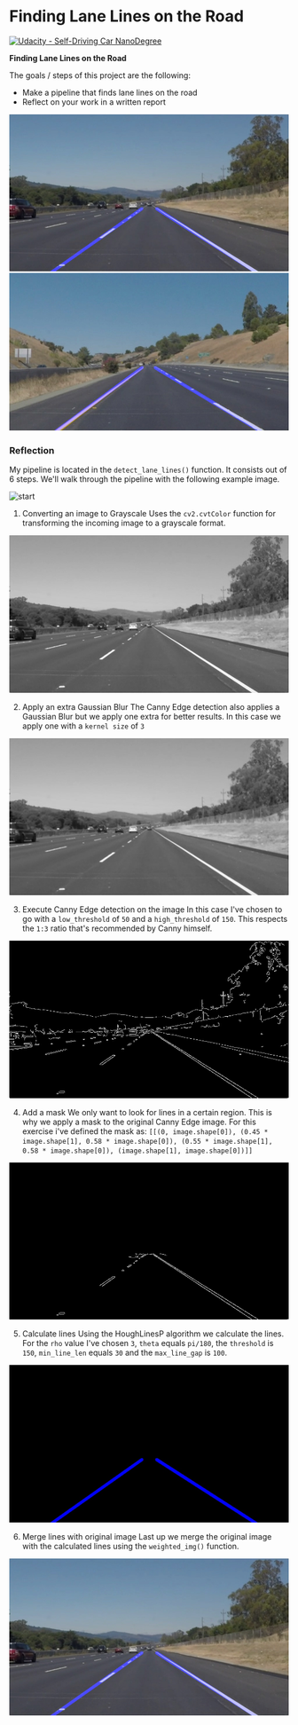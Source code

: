 # **Finding Lane Lines on the Road** 
[![Udacity - Self-Driving Car NanoDegree](https://s3.amazonaws.com/udacity-sdc/github/shield-carnd.svg)](http://www.udacity.com/drive)

**Finding Lane Lines on the Road**

The goals / steps of this project are the following:
* Make a pipeline that finds lane lines on the road
* Reflect on your work in a written report

![image1](/test_images_output/solidWhiteRight.jpg "Example output")
![image2](/test_images_output/solidYellowCurve2.jpg "Example output 2")

### Reflection

My pipeline is located in the `detect_lane_lines()` function. It consists out of 6 steps. We'll walk through the 
pipeline with the following example image.

![start](/test_images/solidWhiteRight.jpg "Start")

1. Converting an image to Grayscale
Uses the `cv2.cvtColor` function for transforming the incoming image to a grayscale format. 

![grayScale](/test_images/solidWhiteGray.jpg?raw=true "Grayscale" )

2. Apply an extra Gaussian Blur
The Canny Edge detection also applies a Gaussian Blur but we apply one extra for better results. In this case
we apply one with a `kernel size` of `3`

![blurred](/test_images/solidWhiteBlurred.jpg "Blurred" )

3. Execute Canny Edge detection on the image
In this case I've chosen to go with a `low_threshold` of `50` and a `high_threshold` of `150`. This respects the `1:3` ratio that's recommended by Canny himself.

![canny](/test_images/solidWhiteCanny.jpg "Canny")

4. Add a mask
We only want to look for lines in a certain region. This is why we apply a mask to the original Canny Edge image. For this exercise i've defined the mask as:
`[[(0, image.shape[0]), (0.45 * image.shape[1], 0.58 * image.shape[0]), (0.55 * image.shape[1], 0.58 * image.shape[0]), (image.shape[1], image.shape[0])]]`

![mask](/test_images/solidWhiteRegion.jpg "Region")

5. Calculate lines
Using the HoughLinesP algorithm we calculate the lines. For the `rho` value I've chosen `3`, `theta` equals `pi/180`, the `threshold` is `150`, `min_line_len` equals `30` and the `max_line_gap` is `100`.

![lines](./test_images/solidWhiteLines.jpg "Lines")

6. Merge lines with original image
Last up we merge the original image with the calculated lines using the `weighted_img()` function.

![final](/test_images_output/solidWhiteRight.jpg "Final")
